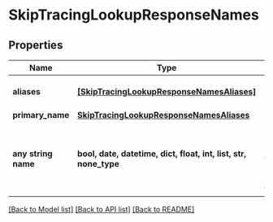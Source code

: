# SkipTracingLookupResponseNames


## Properties
Name | Type | Description | Notes
------------ | ------------- | ------------- | -------------
**aliases** | [**[SkipTracingLookupResponseNamesAliases]**](SkipTracingLookupResponseNamesAliases.md) | A list of the person&#39;s aliases. | [optional] 
**primary_name** | [**SkipTracingLookupResponseNamesAliases**](SkipTracingLookupResponseNamesAliases.md) |  | [optional] 
**any string name** | **bool, date, datetime, dict, float, int, list, str, none_type** | any string name can be used but the value must be the correct type | [optional]

[[Back to Model list]](../README.md#documentation-for-models) [[Back to API list]](../README.md#documentation-for-api-endpoints) [[Back to README]](../README.md)


